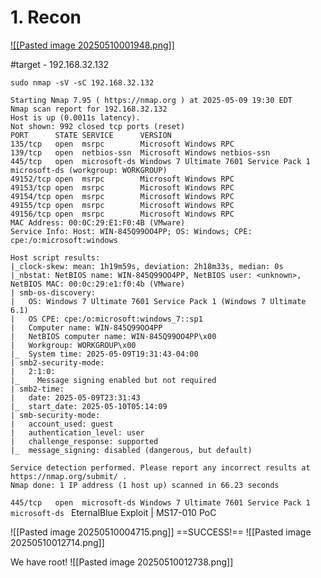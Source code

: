 # 1. Recon

[![[Pasted image 20250510001948.png]]](https://raw.githubusercontent.com/0x00-V/capture-the-flags/refs/heads/main/TCM/media/Pasted%20image%2020250510001948.png)


#target - 192.168.32.132

`sudo nmap -sV -sC 192.168.32.132`
```
Starting Nmap 7.95 ( https://nmap.org ) at 2025-05-09 19:30 EDT
Nmap scan report for 192.168.32.132
Host is up (0.0011s latency).
Not shown: 992 closed tcp ports (reset)
PORT      STATE SERVICE      VERSION
135/tcp   open  msrpc        Microsoft Windows RPC
139/tcp   open  netbios-ssn  Microsoft Windows netbios-ssn
445/tcp   open  microsoft-ds Windows 7 Ultimate 7601 Service Pack 1 microsoft-ds (workgroup: WORKGROUP)
49152/tcp open  msrpc        Microsoft Windows RPC
49153/tcp open  msrpc        Microsoft Windows RPC
49154/tcp open  msrpc        Microsoft Windows RPC
49155/tcp open  msrpc        Microsoft Windows RPC
49156/tcp open  msrpc        Microsoft Windows RPC
MAC Address: 00:0C:29:E1:F0:4B (VMware)
Service Info: Host: WIN-845Q99OO4PP; OS: Windows; CPE: cpe:/o:microsoft:windows

Host script results:
|_clock-skew: mean: 1h19m59s, deviation: 2h18m33s, median: 0s
|_nbstat: NetBIOS name: WIN-845Q99OO4PP, NetBIOS user: <unknown>, NetBIOS MAC: 00:0c:29:e1:f0:4b (VMware)
| smb-os-discovery: 
|   OS: Windows 7 Ultimate 7601 Service Pack 1 (Windows 7 Ultimate 6.1)
|   OS CPE: cpe:/o:microsoft:windows_7::sp1
|   Computer name: WIN-845Q99OO4PP
|   NetBIOS computer name: WIN-845Q99OO4PP\x00
|   Workgroup: WORKGROUP\x00
|_  System time: 2025-05-09T19:31:43-04:00
| smb2-security-mode: 
|   2:1:0: 
|_    Message signing enabled but not required
| smb2-time: 
|   date: 2025-05-09T23:31:43
|_  start_date: 2025-05-10T05:14:09
| smb-security-mode: 
|   account_used: guest
|   authentication_level: user
|   challenge_response: supported
|_  message_signing: disabled (dangerous, but default)

Service detection performed. Please report any incorrect results at https://nmap.org/submit/ .
Nmap done: 1 IP address (1 host up) scanned in 66.23 seconds

```



`445/tcp   open  microsoft-ds Windows 7 Ultimate 7601 Service Pack 1 microsoft-ds `
EternalBlue Exploit | MS17-010 PoC

![[Pasted image 20250510004715.png]]
==SUCCESS!==
![[Pasted image 20250510012714.png]]

We have root!
![[Pasted image 20250510012738.png]]
